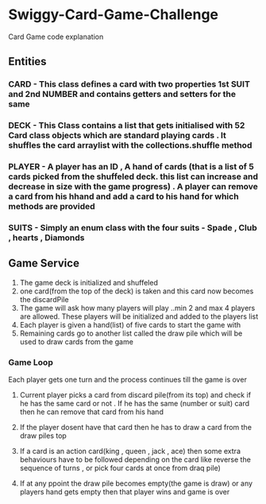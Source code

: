 # Swiggy-Card-Game-Challenge
Card Game code explanation


## Entities

### CARD - This class defines a card with two properties 1st SUIT and 2nd NUMBER and contains getters and setters for the same 

### DECK - This Class contains a list that gets initialised with 52 Card class objects which are standard playing cards . It shuffles the card arraylist with the collections.shuffle method

### PLAYER - A player has an ID , A hand of cards (that is a list of 5 cards picked from the shuffeled deck. this list can increase and decrease in size with the game progress) . A player can remove a card from his hhand and add a card to his hand for which methods are provided 
          
### SUITS -  Simply an enum class with the four suits - Spade , Club , hearts , Diamonds



## Game Service

1. The game deck is initialized and shuffeled
2. one card(from the top of the deck) is taken and this card now becomes the discardPile 
3. The game will ask how many players will play ..min 2 and max 4 players are allowed. These players will be initialized and added to the players list
4. Each player is given a hand(list) of five cards to start the game with
5. Remaining cards go to another list called the draw pile which will be used to draw cards from the game



### Game Loop
Each player gets one turn and the process continues till the game is over

1. Current player picks a card from discard pile(from its top) and check if he has the same card or not . If he has the same (number or suit) card then he can remove that card from his hand

2. If the player dosent have that card then he has to draw a card from the draw piles top


3. If  a card is an action card(king , queen , jack , ace) then some extra behaviours have to be followed depending on the card like reverse the sequence of turns , or pick four cards at once from draq pile)

4. If at any ppoint the draw pile becomes empty(the game is draw) or any players hand gets empty then that player wins and game is over




















